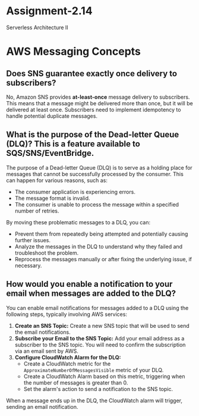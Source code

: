 # Assignment-2.14
Serverless Architecture II

# AWS Messaging Concepts

## Does SNS guarantee exactly once delivery to subscribers?

No, Amazon SNS provides **at-least-once** message delivery to subscribers. This means that a message might be delivered more than once, but it will be delivered at least once. Subscribers need to implement idempotency to handle potential duplicate messages.

## What is the purpose of the Dead-letter Queue (DLQ)? This is a feature available to SQS/SNS/EventBridge.

The purpose of a Dead-letter Queue (DLQ) is to serve as a holding place for messages that cannot be successfully processed by the consumer. This can happen for various reasons, such as:

* The consumer application is experiencing errors.
* The message format is invalid.
* The consumer is unable to process the message within a specified number of retries.

By moving these problematic messages to a DLQ, you can:

* Prevent them from repeatedly being attempted and potentially causing further issues.
* Analyze the messages in the DLQ to understand why they failed and troubleshoot the problem.
* Reprocess the messages manually or after fixing the underlying issue, if necessary.

## How would you enable a notification to your email when messages are added to the DLQ?

You can enable email notifications for messages added to a DLQ using the following steps, typically involving AWS services:

1.  **Create an SNS Topic:** Create a new SNS topic that will be used to send the email notifications.
2.  **Subscribe your Email to the SNS Topic:** Add your email address as a subscriber to the SNS topic. You will need to confirm the subscription via an email sent by AWS.
3.  **Configure CloudWatch Alarm for the DLQ:**
    * Create a CloudWatch metric for the `ApproximateNumberOfMessagesVisible` metric of your DLQ.
    * Create a CloudWatch Alarm based on this metric, triggering when the number of messages is greater than 0.
    * Set the alarm's action to send a notification to the SNS topic.

When a message ends up in the DLQ, the CloudWatch alarm will trigger, sending an email notification.
